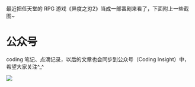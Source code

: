 最近把任天堂的 RPG 游戏《异度之刃2》当成一部番剧来看了，下面附上一些截图~



# 公众号

coding 笔记、点滴记录，以后的文章也会同步到公众号（Coding Insight）中，希望大家关注^_^

![](http://yano.oss-cn-beijing.aliyuncs.com/2019-07-29-qrcode_for_gh_a26ce4572791_258.jpg)
